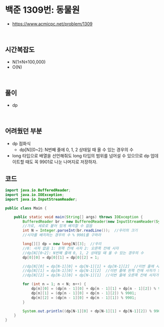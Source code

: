 # 백준 1309번: 동물원
* https://www.acmicpc.net/problem/1309

<br>

## 시간복잡도
* N(1≤N≤100,000)
* O(N)

<br>

## 풀이
* dp

<br>

## 어려웠던 부분
* dp 점화식 
  * dp[N][0~2]: N번째 줄에 0, 1, 2 상태일 때 올 수 있는 경우의 수
* long 타입으로 배열을 선언해줘도 long 타입의 범위를 넘어설 수 있으므로 dp 업데이트할 때도 꼭 9901로 나눈 나머지로 저장하자.

## 코드
```java
import java.io.BufferedReader;
import java.io.IOException;
import java.io.InputStreamReader;

public class Main {

    public static void main(String[] args) throws IOException {
        BufferedReader br = new BufferedReader(new InputStreamReader(System.in));
        //가로, 세로로 붙어 있게 배치할 수 없음
        int N = Integer.parseInt(br.readLine());  //우리의 크기
        //사자를 배치하는 경우의 수 % 9901를 구하라

        long[][] dp = new long[N][3];  //우리
        //0: 사자 없음 1: 왼쪽 칸에 사자 2: 오른쪽 칸에 사자
        //dp[N][0~2]: N번째 줄에 0, 1, 2 상태일 때 올 수 있는 경우의 수 
        dp[0][0] = dp[0][1] = dp[0][2] = 1;

        //dp[N][0] = dp[N-1][0] + dp[N-1][1] + dp[N-1][2]  //이번 줄에 사자가 없으면 그전 줄에서는 아무 사자 상태여도 괜춘
        //dp[N][1] = dp[N-1][0] + dp[N-1][2]  //이번 줄에 왼쪽 칸에 사자가 있다고 가정하면 그전 줄에서는 사자 없거나 오른쪽 칸에 사자가 있어야 함
        //dp[N][2] = dp[N-1][0] + dp[N-1][1]  //이번 줄에 오른쪽 칸에 사자가 있다고 가정하면 그전 줄에서는 사자 없거나 왼쪽 칸에 사자가 있어야 함 

        for (int n = 1; n < N; n++) {
            dp[n][0] = (dp[n - 1][0] + dp[n - 1][1] + dp[n - 1][2]) % 9901;
            dp[n][1] = (dp[n - 1][0] + dp[n - 1][2]) % 9901;
            dp[n][2] = (dp[n - 1][0] + dp[n - 1][1]) % 9901;
        }

        System.out.println((dp[N-1][0] + dp[N-1][1] + dp[N-1][2]) % 9901);
    }
}

```


